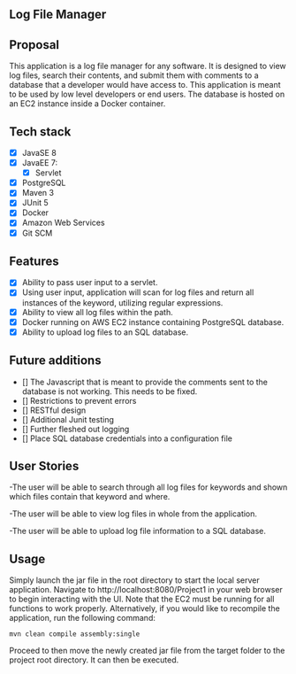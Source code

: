 ## Log File Manager

## Proposal
This application is a log file manager for any software.  It is designed to view log files, search their contents, and submit them with comments to a database that a developer would have access to.  This application is meant to be used by low level developers or end users.  The database is hosted on an EC2 instance inside a Docker container. 

## Tech stack
- [x] JavaSE 8
- [x] JavaEE 7:
    - [x] Servlet
- [x] PostgreSQL
- [x] Maven 3
- [x] JUnit 5
- [x] Docker
- [x] Amazon Web Services
- [x] Git SCM

## Features
- [x] Ability to pass user input to a servlet.
- [x] Using user input, application will scan for log files and return all instances of the keyword, utilizing regular expressions.
- [x] Ability to view all log files within the path.
- [x] Docker running on AWS EC2 instance containing PostgreSQL database.
- [x] Ability to upload log files to an SQL database.

## Future additions
- [] The Javascript that is meant to provide the comments sent to the database is not working.  This needs to be fixed.
- [] Restrictions to prevent errors
- [] RESTful design
- [] Additional Junit testing
- [] Further fleshed out logging
- [] Place SQL database credentials into a configuration file


## User Stories
-The user will be able to search through all log files for keywords and shown which files contain that keyword and where.

-The user will be able to view log files in whole from the application.

-The user will be able to upload log file information to a SQL database.


## Usage
Simply launch the jar file in the root directory to start the local server application.  Navigate to http://localhost:8080/Project1 in your web browser to begin interacting with the UI.  Note that the EC2 must be running for all functions to work properly.  Alternatively, if you would like to recompile the application, run the following command:

    mvn clean compile assembly:single

Proceed to then move the newly created jar file from the target folder to the project root directory.  It can then be executed.
